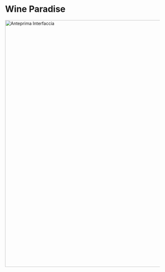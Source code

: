 # Wine Paradise

<img src="https://github.com/AndreaEv18/E-commerce-DApp/static/anteprima" alt="Anteprima Interfaccia" width="800" />